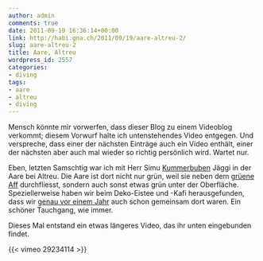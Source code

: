 ```yaml
---
author: admin
comments: true
date: 2011-09-19 16:36:14+00:00
link: http://habi.gna.ch/2011/09/19/aare-altreu-2/
slug: aare-altreu-2
title: Aare, Altreu
wordpress_id: 2557
categories:
- diving
tags:
- aare
- altreu
- diving
---
```


Mensch könnte mir vorwerfen, dass dieser Blog zu einem Videoblog verkommt; diesem Vorwurf halte ich untenstehendes Video entgegen. Und verspreche, dass einer der nächsten Einträge auch ein Video enthält, einer der nächsten aber auch mal wieder so richtig persönlich wird. Wartet nur.

Eben, letzten Samschtig war ich mit Herr Simu [Kummerbuben](http://www.kummerbuben.com/de/bio/) Jäggi in der Aare bei Altreu. Die Aare ist dort nicht nur grün, weil sie neben dem [grüene Aff](http://www.zumgrueneaff.ch/) durchfliesst, sondern auch sonst etwas grün unter der Oberfläche. Speziellerweise haben wir beim Deko-Eistee und -Kafi herausgefunden, dass wir [genau vor einem Jahr](http://wp.me/p4u1r-zO) auch schon gemeinsam dort waren. Ein schöner Tauchgang, wie immer.

Dieses Mal entstand ein etwas längeres Video, das ihr unten eingebunden findet.

{{< vimeo 29234114 >}}
